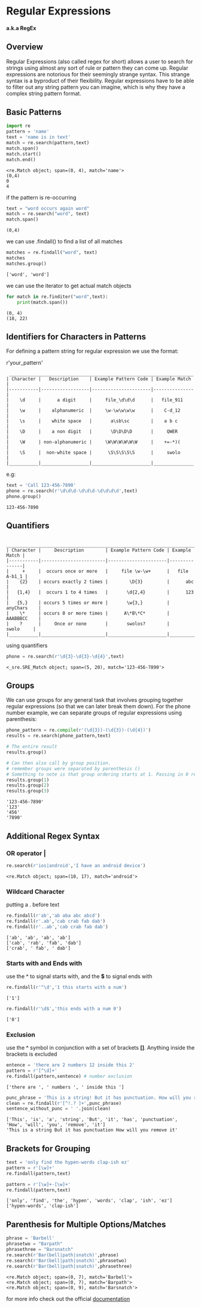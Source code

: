 # Regular Expressions 
#### a.k.a RegEx
## Overview
Regular Expressions (also called regex for short) allows a user to search for strings using almost any sort of rule or pattern they can come up.
Regular expressions are notorious for their seemingly strange syntax. This strange syntax is a byproduct of their flexibility. Regular expressions have to be able to filter out any string pattern you can imagine, which is why they have a complex string pattern format.

## Basic Patterns
```python
import re
pattern = 'name'
text = 'name is in text'
match = re.search(pattern,text)
match.span()
match.start()
match.end()
```
```text
<re.Match object; span=(0, 4), match='name'>
(0,4)
0
4
```
if the pattern is re-occurring
```python
text = "word occurs again word"
match = re.search("word", text)
match.span()
```
```text
(0,4)
```
we can use .findall() to find a list of all matches
```python
matches = re.findall("word", text)
matches
matches.group()
```
```text
['word', 'word']
```
we can use the iterator to get actual match objects
```python
for match in re.finditer("word",text):
    print(match.span())
```
```text
(0, 4)
(18, 22)
```
## Identifiers for Characters in Patterns
For defining a pattern string for regular expression we use the format:

r'your_pattern'

```text
 _____________________________________________________________________
| Character |   Description    | Example Pattern Code | Example Match |
|-----------|------------------|----------------------|---------------|
|    \d     |      a digit     |     file_\d\d\d      |   file_911    |
|    \w     |    alphanumeric  |     \w-\w\w\w\w      |    C-d_12     |
|    \s     |    white space   |       a\sb\sc        |    a b c      |
|    \D     |    a non digit   |       \D\D\D\D       |     QWER      |
|    \W     | non-alphanumeric |     \W\W\W\W\W\W     |    +=-*)(     |
|    \S     |  non-white space |      \S\S\S\S\S      |     swolo     |
|___________|__________________|______________________|_______________|
```
e.g:
```python
text = 'Call 123-456-7890'
phone = re.search(r'\d\d\d-\d\d\d-\d\d\d\d',text)
phone.group()
```
```text
123-456-7890
```
## Quantifiers
```text
 ___________________________________________________________________________
| Character |     Description        | Example Pattern Code | Example Match |
|-----------|------------------------|----------------------|---------------|
|     +     |  occurs once or more   |     file \w-\w+      |   file A-b1_1 |
|    {2}    | occurs exactly 2 times |        \D{3}         |      abc      |
|   {1,4}   |  occurs 1 to 4 times   |       \d{2,4}        |      123      |
|   {5,}    | occurs 5 times or more |       \w{3,}         |   anyChars    |
|    \*     | occurs 0 or more times |      A\*B\*C*        |   AAABBBCC    |
|    ?      |     Once or none       |       swolos?        |     swolo     |
|___________|________________________|______________________|_______________|
```
using quantifiers
```python
phone = re.search(r'\d{3}-\d{3}-\d{4}',text)
```
```text
<_sre.SRE_Match object; span=(5, 20), match='123-456-7890'>
```
## Groups
We can use groups for any general task that involves grouping together regular expressions (so that we can later break them down).
For the phone number example, we can separate groups of regular expressions using parenthesis:
```python
phone_pattern = re.compile(r'(\d{3})-(\d{3})-(\d{4})')
results = re.search(phone_pattern,text)

# The entire result
results.group()

# Can then also call by group position.
# remember groups were separated by parenthesis ()
# Something to note is that group ordering starts at 1. Passing in 0 returns everything
results.group(1)
results.group(2)
results.group(3)
```
```text
'123-456-7890'
'123'
'456'
'7890'
```
## Additional Regex Syntax
### OR operator |
```python
re.search(r'ios|android','I have an android device')
```
```text
<re.Match object; span=(10, 17), match='android'>
```
### Wildcard Character
putting a . before text
```python
re.findall(r'ab','ab aba abc abcd')
re.findall(r'.ab','cab crab fab dab')
re.findall(r'..ab','cab crab fab dab')
```
```text
['ab', 'ab', 'ab', 'ab']
['cab', 'rab', 'fab', 'dab']
['crab', ' fab', ' dab']
```
### Starts with and Ends with
use the **^** to signal starts with, and the **$** to signal ends with
```python
re.findall(r'^\d','1 this starts with a num')
```
```text
['1']
```
```python
re.findall(r'\d$','this ends with a num 0')
```
```text
['0']
```
### Exclusion
use the **^** symbol in conjunction with a set of brackets **[]**. Anything inside the brackets is excluded
```python
entence = 'there are 2 numbers 12 inside this 2'
pattern = r'[^\d]+'
re.findall(pattern,sentence) # number exclusion
```
```text
['there are ', ' numbers ', ' inside this ']
```
```python
punc_phrase = 'This is a string! But it has punctuation. How will you remove it?'
clean = re.findall(r'[^!.? ]+',punc_phrase)
sentence_without_punc = ' '.join(clean)
```
```text
['This', 'is', 'a', 'string', 'But', 'it', 'has', 'punctuation', 'How', 'will', 'you', 'remove', 'it']
'This is a string But it has punctuation How will you remove it'
```
## Brackets for Grouping
```python
text = 'only find the hypen-words clap-ish ez'
pattern = r'[\w]+'
re.findall(pattern,text)

pattern = r'[\w]+-[\w]+'
re.findall(pattern,text)
```
```text
['only', 'find', 'the', 'hypen', 'words', 'clap', 'ish', 'ez']
['hypen-words', 'clap-ish']
```
## Parenthesis for Multiple Options/Matches
```python
phrase = 'Barbell'
phrasetwo = "Barpath"
phrasethree = "Barsnatch"
re.search(r'Bar(bell|path|snatch)',phrase)
re.search(r'Bar(bell|path|snatch)',phrasetwo)
re.search(r'Bar(bell|path|snatch)',phrasethree)
```
```text
<re.Match object; span=(0, 7), match='Barbell'>
<re.Match object; span=(0, 7), match='Barpath'>
<re.Match object; span=(0, 9), match='Barsnatch'>
```
for more info check out the official [documentation](https://docs.python.org/3/howto/regex.html)
